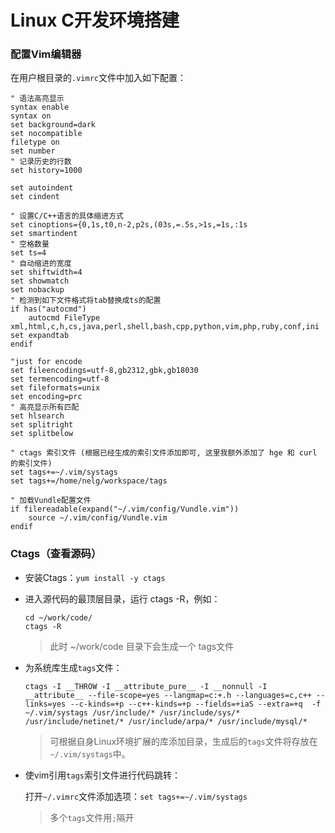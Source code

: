 # Linux C开发环境搭建

### 配置Vim编辑器

在用户根目录的`.vimrc`文件中加入如下配置：

```shell
" 语法高亮显示
syntax enable
syntax on    
set background=dark
set nocompatible
filetype on
set number
" 记录历史的行数
set history=1000

set autoindent
set cindent

" 设置C/C++语言的具体缩进方式
set cinoptions={0,1s,t0,n-2,p2s,(03s,=.5s,>1s,=1s,:1s
set smartindent
" 空格数量
set ts=4
" 自动缩进的宽度
set shiftwidth=4
set showmatch
set nobackup
" 检测到如下文件格式将tab替换成ts的配置
if has("autocmd")
	autocmd FileType xml,html,c,h,cs,java,perl,shell,bash,cpp,python,vim,php,ruby,conf,ini set expandtab
endif

"just for encode
set fileencodings=utf-8,gb2312,gbk,gb18030
set termencoding=utf-8
set fileformats=unix
set encoding=prc
" 高亮显示所有匹配
set hlsearch
set splitright
set splitbelow

" ctags 索引文件 (根据已经生成的索引文件添加即可, 这里我额外添加了 hge 和 curl 的索引文件)
set tags+=~/.vim/systags
set tags+=/home/nelg/workspace/tags

" 加载Vundle配置文件
if filereadable(expand("~/.vim/config/Vundle.vim"))
    source ~/.vim/config/Vundle.vim
endif
```

### Ctags（查看源码）

- 安装Ctags：`yum install -y ctags`

- 进入源代码的最顶层目录，运行 ctags -R，例如：

  ```shell
  cd ~/work/code/
  ctags -R
  ```

  > 此时 ~/work/code 目录下会生成一个 tags文件

- 为系统库生成`tags`文件：

  ```shell
  ctags -I __THROW -I __attribute_pure__ -I __nonnull -I __attribute__ --file-scope=yes --langmap=c:+.h --languages=c,c++ --links=yes --c-kinds=+p --c++-kinds=+p --fields=+iaS --extra=+q  -f ~/.vim/systags /usr/include/* /usr/include/sys/* /usr/include/netinet/* /usr/include/arpa/* /usr/include/mysql/*
  ```

  > 可根据自身Linux环境扩展的库添加目录，生成后的`tags`文件将存放在`~/.vim/systags`中。

- 使vim引用`tags`索引文件进行代码跳转：

  打开`~/.vimrc`文件添加选项：`set tags+=~/.vim/systags`

  > 多个`tags`文件用`;`隔开